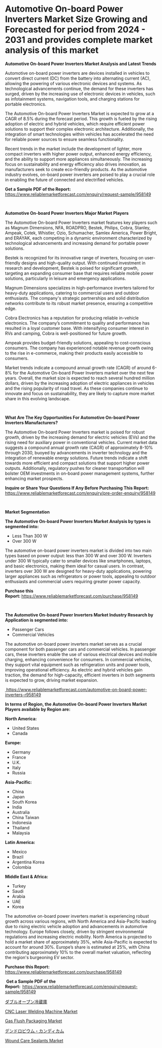 <p><h1>Automotive On-board Power Inverters Market Size Growing and Forecasted for period from 2024 - 2031 and provides complete market analysis of this market</h1></p><p><strong>Automotive On-board Power Inverters Market Analysis and Latest Trends</strong></p>
<p><p>Automotive on-board power inverters are devices installed in vehicles to convert direct current (DC) from the battery into alternating current (AC), allowing the powering of various electronic devices and systems. As technological advancements continue, the demand for these inverters has surged, driven by the increasing use of electronic devices in vehicles, such as infotainment systems, navigation tools, and charging stations for portable electronics.</p><p>The Automotive On-board Power Inverters Market is expected to grow at a CAGR of 8.5% during the forecast period. This growth is fueled by the rising adoption of electric and hybrid vehicles, which require efficient power solutions to support their complex electronic architecture. Additionally, the integration of smart technologies within vehicles has accelerated the need for reliable power sources to ensure seamless functionality.</p><p>Recent trends in the market include the development of lighter, more compact inverters with higher power output, enhanced energy efficiency, and the ability to support more appliances simultaneously. The increasing focus on sustainability and energy efficiency also drives innovation, as manufacturers seek to create eco-friendly products. As the automotive industry evolves, on-board power inverters are poised to play a crucial role in enabling the future of connected and electrified vehicles.</p></p>
<p><strong>Get a Sample PDF of the Report:&nbsp;</strong> <a href="https://www.reliablemarketforecast.com/enquiry/request-sample/958149">https://www.reliablemarketforecast.com/enquiry/request-sample/958149</a></p>
<p>&nbsp;</p>
<p><strong>Automotive On-board Power Inverters Major Market Players</strong></p>
<p><p>The Automotive On-board Power Inverters market features key players such as Magnum Dimensions, NFA, ROADPRO, Bestek, Philips, Cobra, Stanley, Ampeak, Cotek, Whistler, Ozio, Schumacher, Samlex America, Power Bright, and ERAYAK, each competing in a dynamic environment characterized by technological advancements and increasing demand for portable power solutions.</p><p>Bestek is recognized for its innovative range of inverters, focusing on user-friendly designs and high-quality output. With continued investment in research and development, Bestek is poised for significant growth, targeting an expanding consumer base that requires reliable mobile power solutions, particularly in leisure and emergency applications.</p><p>Magnum Dimensions specializes in high-performance inverters tailored for heavy-duty applications, catering to commercial users and outdoor enthusiasts. The company's strategic partnerships and solid distribution networks contribute to its robust market presence, ensuring a competitive edge.</p><p>Cobra Electronics has a reputation for producing reliable in-vehicle electronics. The company’s commitment to quality and performance has resulted in a loyal customer base. With intensifying consumer interest in RVs and camping, Cobra is well-positioned for future growth.</p><p>Ampeak provides budget-friendly solutions, appealing to cost-conscious consumers. The company has experienced notable revenue growth owing to the rise in e-commerce, making their products easily accessible to consumers.</p><p>Market trends indicate a compound annual growth rate (CAGR) of around 6-8% for the Automotive On-board Power Inverters market over the next few years. Overall, the market size is expected to reach several hundred million dollars, driven by the increasing adoption of electric appliances in vehicles and the rising popularity of road travel. As these companies continue to innovate and focus on sustainability, they are likely to capture more market share in this evolving landscape.</p></p>
<p>&nbsp;</p>
<p><strong>What Are The Key Opportunities For Automotive On-board Power Inverters Manufacturers?</strong></p>
<p><p>The Automotive On-board Power Inverters market is poised for robust growth, driven by the increasing demand for electric vehicles (EVs) and the rising need for auxiliary power in conventional vehicles. Current market data suggests a compound annual growth rate (CAGR) of approximately 8-10% through 2030, buoyed by advancements in inverter technology and the integration of renewable energy solutions. Future trends indicate a shift towards more efficient and compact solutions that support higher power outputs. Additionally, regulatory pushes for cleaner transportation will bolster OEM investments in on-board power management systems, further enhancing market prospects.</p></p>
<p><strong>Inquire or Share Your Questions If Any Before Purchasing This Report:</strong> <a href="https://www.reliablemarketforecast.com/enquiry/pre-order-enquiry/958149">https://www.reliablemarketforecast.com/enquiry/pre-order-enquiry/958149</a></p>
<p>&nbsp;</p>
<p><strong>Market Segmentation</strong></p>
<p><strong>The Automotive On-board Power Inverters Market Analysis by types is segmented into:</strong></p>
<p><ul><li>Less Than 300 W</li><li>Over 300 W</li></ul></p>
<p><p>The automotive on-board power inverters market is divided into two main types based on power output: less than 300 W and over 300 W. Inverters under 300 W typically cater to smaller devices like smartphones, laptops, and basic electronics, making them ideal for casual users. In contrast, inverters over 300 W are designed for heavy-duty applications, powering larger appliances such as refrigerators or power tools, appealing to outdoor enthusiasts and commercial users requiring greater power capacity.</p></p>
<p><strong>Purchase this Report:&nbsp;</strong><a href="https://www.reliablemarketforecast.com/purchase/958149">https://www.reliablemarketforecast.com/purchase/958149</a></p>
<p>&nbsp;</p>
<p><strong>The Automotive On-board Power Inverters Market Industry Research by Application is segmented into:</strong></p>
<p><ul><li>Passenger Cars</li><li>Commercial Vehicles</li></ul></p>
<p><p>The automotive on-board power inverters market serves as a crucial component for both passenger cars and commercial vehicles. In passenger cars, these inverters enable the use of various electrical devices and mobile charging, enhancing convenience for consumers. In commercial vehicles, they support vital equipment such as refrigeration units and power tools, improving operational efficiency. As electric and hybrid vehicles gain traction, the demand for high-capacity, efficient inverters in both segments is expected to grow, driving market expansion.</p></p>
<p><a href="https://www.reliablemarketforecast.com/automotive-on-board-power-inverters-r958149">&nbsp;https://www.reliablemarketforecast.com/automotive-on-board-power-inverters-r958149</a></p>
<p><strong>In terms of Region, the Automotive On-board Power Inverters Market Players available by Region are:</strong></p>
<p>
    <p> <strong> North America: </strong>
        <ul>
            <li>United States</li>
            <li>Canada</li>
        </ul>
        </p> 
    <p> <strong> Europe: </strong>
        <ul>
            <li>Germany</li>
            <li>France</li>
            <li>U.K.</li>
            <li>Italy</li>
            <li>Russia</li>
        </ul>
        </p> 
    <p> <strong> Asia-Pacific: </strong>
        <ul>
            <li>China</li>
            <li>Japan</li>
            <li>South Korea</li>
            <li>India</li>
            <li>Australia</li>
            <li>China Taiwan</li>
            <li>Indonesia</li>
            <li>Thailand</li>
            <li>Malaysia</li>
        </ul>
        </p> 
    <p> <strong> Latin America: </strong>
        <ul>
            <li>Mexico</li>
            <li>Brazil</li>
            <li>Argentina Korea</li>
            <li>Colombia</li>
        </ul>
        </p> 
    <p> <strong> Middle East & Africa: </strong>
        <ul>
            <li>Turkey</li>
            <li>Saudi</li>
            <li>Arabia</li>
            <li>UAE</li>
            <li>Korea</li>
        </ul>
    </p>
    </p>
<p><p>The automotive on-board power inverters market is experiencing robust growth across various regions, with North America and Asia-Pacific leading due to rising electric vehicle adoption and advancements in automotive technology. Europe follows closely, driven by stringent environmental regulations and increasing electric mobility. North America is projected to hold a market share of approximately 35%, while Asia-Pacific is expected to account for around 30%. Europe’s share is estimated at 25%, with China contributing approximately 10% to the overall market valuation, reflecting the region's burgeoning EV sector.</p></p>
<p><strong>Purchase this Report: </strong><a href="https://www.reliablemarketforecast.com/purchase/958149">https://www.reliablemarketforecast.com/purchase/958149</a></p>
<p>&nbsp;<strong>Get a Sample PDF of the Report:&nbsp;&nbsp;</strong><a href="https://www.reliablemarketforecast.com/enquiry/request-sample/958149">https://www.reliablemarketforecast.com/enquiry/request-sample/958149</a></p>
<p><strong></strong></p>
<p><p><a href="https://medium.com/@giygjksk10/%E3%83%80%E3%83%96%E3%83%AB%E3%82%AA%E3%83%BC%E3%83%97%E3%83%B3%E5%86%B7%E8%94%B5%E5%BA%AB%E3%81%AE%E5%B8%82%E5%A0%B4%E8%A6%8F%E6%A8%A1-%E3%82%B7%E3%82%A7%E3%82%A2-%E3%83%88%E3%83%AC%E3%83%B3%E3%83%89%E5%88%86%E6%9E%90%E3%83%AC%E3%83%9D%E3%83%BC%E3%83%88-%E7%94%A8%E9%80%94%E5%88%A5-%E5%95%86%E6%A5%AD-%E5%AE%B6%E5%BA%AD-%E5%8E%9F%E6%9D%90%E6%96%99%E5%88%A5-%E5%8F%8A%E3%81%B32031%E5%B9%B4%E3%81%BE%E3%81%A7%E3%81%AE%E4%BA%88%E6%B8%AC-75e0b770e072">ダブルオープン冷蔵庫</a></p><p><a href="https://medium.com/@swilliamn8765/the-growth-of-the-cnc-laser-welding-machine-market-has-been-significant-driven-by-various-c3a2c31cc163">CNC Laser Welding Machine Market</a></p><p><a href="https://www.linkedin.com/pulse/emerging-gas-flush-packaging-market-opportunities-analysis-4xy8c?trackingId=fHeKkskCQR6as%2BUUq3%2FvUw%3D%3D">Gas Flush Packaging Market</a></p><p><a href="https://medium.com/@giygjksk10/dendrobium-candicum-market-%E3%81%AE%E3%82%B0%E3%83%AD%E3%83%BC%E3%83%90%E3%83%AB%E5%B8%82%E5%A0%B4%E6%A6%82%E8%A6%81%E3%81%AF-%E4%B8%96%E7%95%8C%E3%81%8A%E3%82%88%E3%81%B3%E4%B8%BB%E8%A6%81%E5%B8%82%E5%A0%B4%E3%81%AB%E3%81%8A%E3%81%91%E3%82%8B%E6%A5%AD%E7%95%8C%E3%81%AB%E5%BD%B1%E9%9F%BF%E3%82%92%E4%B8%8E%E3%81%88%E3%82%8B%E4%B8%BB%E8%A6%81%E3%81%AA%E3%83%88%E3%83%AC%E3%83%B3%E3%83%89%E3%81%AB%E3%81%A4%E3%81%84%E3%81%A6-%E7%8B%AC%E8%87%AA%E3%81%AE%E8%A6%96%E7%82%B9%E3%82%92%E6%8F%90%E4%BE%9B%E3%81%97%E3%81%BE%E3%81%99-87c44a9ab1e9">デンドロビウム・カンディカム</a></p><p><a href="https://issuu.com/reportprime-2/docs/wound-care-sealants-market-size-203_45e6dfa33557bf">Wound Care Sealants Market</a></p></p>